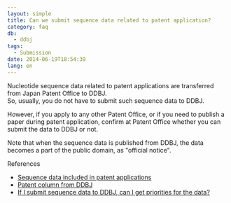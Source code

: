 ```yaml
---
layout: simple
title: Can we submit sequence data related to patent application?
category: faq
db:
  - ddbj
tags: 
  - Submission
date: 2014-06-19T18:54:39
lang: en
---
```


Nucleotide sequence data related to patent applications are transferred from Japan Patent Office to DDBJ.     
So, usually, you do not have to submit such sequence data to DDBJ. 

However, if you apply to any other Patent Office, or if you need to publish a paper during patent application, confirm at Patent Office whether you can submit the data to DDBJ or not. 

Note that when the sequence data is published from DDBJ, the data becomes a part of the public domain, as "official notice". 

References
- [Sequence data included in patent applications](/ddbj/patent-data-e.html)
- [Patent column from DDBJ](/activities/patent-e.html)
- [If I submit sequence data to DDBJ, can I get priorities for the data?](/faq/en/priorities-for-data-e.html)
